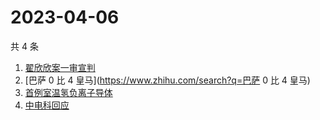 # 2023-04-06

共 4 条

<!-- BEGIN -->
<!-- 最后更新时间 Thu Apr 06 2023 12:14:34 GMT+0800 (China Standard Time) -->

1. [翟欣欣案一审宣判](https://www.zhihu.com/search?q=翟欣欣案一审宣判)
1. [巴萨 0 比 4 皇马](https://www.zhihu.com/search?q=巴萨 0 比 4 皇马)
1. [首例室温氢负离子导体](https://www.zhihu.com/search?q=首例室温氢负离子导体)
1. [中电科回应](https://www.zhihu.com/search?q=中电科回应)

<!-- END -->
